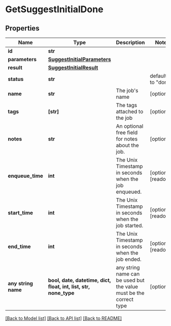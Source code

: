 # GetSuggestInitialDone


## Properties
Name | Type | Description | Notes
------------ | ------------- | ------------- | -------------
**id** | **str** |  | 
**parameters** | [**SuggestInitialParameters**](SuggestInitialParameters.md) |  | 
**result** | [**SuggestInitialResult**](SuggestInitialResult.md) |  | 
**status** | **str** |  | defaults to "done"
**name** | **str** | The job&#39;s name | [optional] 
**tags** | **[str]** | The tags attached to the job | [optional] 
**notes** | **str** | An optional free field for notes about the job. | [optional] 
**enqueue_time** | **int** | The Unix Timestamp in seconds when the job enqueued. | [optional] [readonly] 
**start_time** | **int** | The Unix Timestamp in seconds when the job started. | [optional] [readonly] 
**end_time** | **int** | The Unix Timestamp in seconds when the job ended. | [optional] [readonly] 
**any string name** | **bool, date, datetime, dict, float, int, list, str, none_type** | any string name can be used but the value must be the correct type | [optional]

[[Back to Model list]](../README.md#documentation-for-models) [[Back to API list]](../README.md#documentation-for-api-endpoints) [[Back to README]](../README.md)


